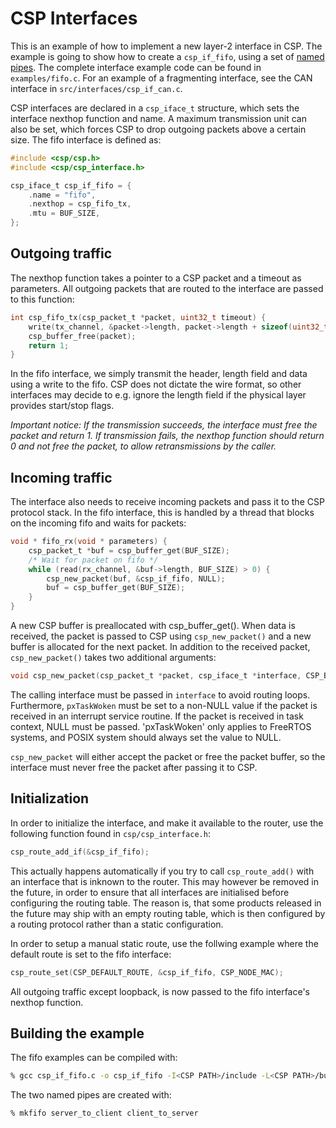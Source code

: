 CSP Interfaces
==============

This is an example of how to implement a new layer-2 interface in CSP. The example is going to show how to create a `csp_if_fifo`, using a set of [named pipes](http://en.wikipedia.org/wiki/Named_pipe). The complete interface example code can be found in `examples/fifo.c`. For an example of a fragmenting interface, see the CAN interface in `src/interfaces/csp_if_can.c`.

CSP interfaces are declared in a `csp_iface_t` structure, which sets the interface nexthop function and name. A maximum transmission unit can also be set, which forces CSP to drop outgoing packets above a certain size. The fifo interface is defined as:

``` c
#include <csp/csp.h>
#include <csp/csp_interface.h>

csp_iface_t csp_if_fifo = {
    .name = "fifo",
    .nexthop = csp_fifo_tx,
    .mtu = BUF_SIZE,
};
```

Outgoing traffic
----------------

The nexthop function takes a pointer to a CSP packet and a timeout as parameters. All outgoing packets that are routed to the interface are passed to this function:

``` c
int csp_fifo_tx(csp_packet_t *packet, uint32_t timeout) {
    write(tx_channel, &packet->length, packet->length + sizeof(uint32_t) + sizeof(uint16_t));
    csp_buffer_free(packet);
    return 1;
}
```

In the fifo interface, we simply transmit the header, length field and data using a write to the fifo. CSP does not dictate the wire format, so other interfaces may decide to e.g. ignore the length field if the physical layer provides start/stop flags. 

_Important notice: If the transmission succeeds, the interface must free the packet and return 1. If transmission fails, the nexthop function should return 0 and not free the packet, to allow retransmissions by the caller._

Incoming traffic
----------------

The interface also needs to receive incoming packets and pass it to the CSP protocol stack. In the fifo interface, this is handled by a thread that blocks on the incoming fifo and waits for packets:

``` c
void * fifo_rx(void * parameters) {
    csp_packet_t *buf = csp_buffer_get(BUF_SIZE);
    /* Wait for packet on fifo */
    while (read(rx_channel, &buf->length, BUF_SIZE) > 0) {
        csp_new_packet(buf, &csp_if_fifo, NULL);
        buf = csp_buffer_get(BUF_SIZE);
    }
}
```

A new CSP buffer is preallocated with csp_buffer_get(). When data is received, the packet is passed to CSP using `csp_new_packet()` and a new buffer is allocated for the next packet. In addition to the received packet, `csp_new_packet()` takes two additional arguments:

``` c
void csp_new_packet(csp_packet_t *packet, csp_iface_t *interface, CSP_BASE_TYPE *pxTaskWoken);
```

The calling interface must be passed in `interface` to avoid routing loops. Furthermore, `pxTaskWoken` must be set to a non-NULL value if the packet is received in an interrupt service routine. If the packet is received in task context, NULL must be passed. 'pxTaskWoken' only applies to FreeRTOS systems, and POSIX system should always set the value to NULL.

`csp_new_packet` will either accept the packet or free the packet buffer, so the interface must never free the packet after passing it to CSP.

Initialization
--------------

In order to initialize the interface, and make it available to the router, use the following function found in `csp/csp_interface.h`:

``` c
csp_route_add_if(&csp_if_fifo);
```

This actually happens automatically if you try to call `csp_route_add()` with an interface that is inknown to the router. This may however be removed in the future, in order to ensure that all interfaces are initialised before configuring the routing table. The reason is, that some products released in the future may ship with an empty routing table, which is then configured by a routing protocol rather than a static configuration.

In order to setup a manual static route, use the follwing example where the default route is set to the fifo interface:

``` c
csp_route_set(CSP_DEFAULT_ROUTE, &csp_if_fifo, CSP_NODE_MAC);
```

All outgoing traffic except loopback, is now passed to the fifo interface's nexthop function. 

Building the example
--------------------

The fifo examples can be compiled with:

``` bash
% gcc csp_if_fifo.c -o csp_if_fifo -I<CSP PATH>/include -L<CSP PATH>/build -lcsp -lpthread -lrt
```

The two named pipes are created with:

``` bash
% mkfifo server_to_client client_to_server
```


